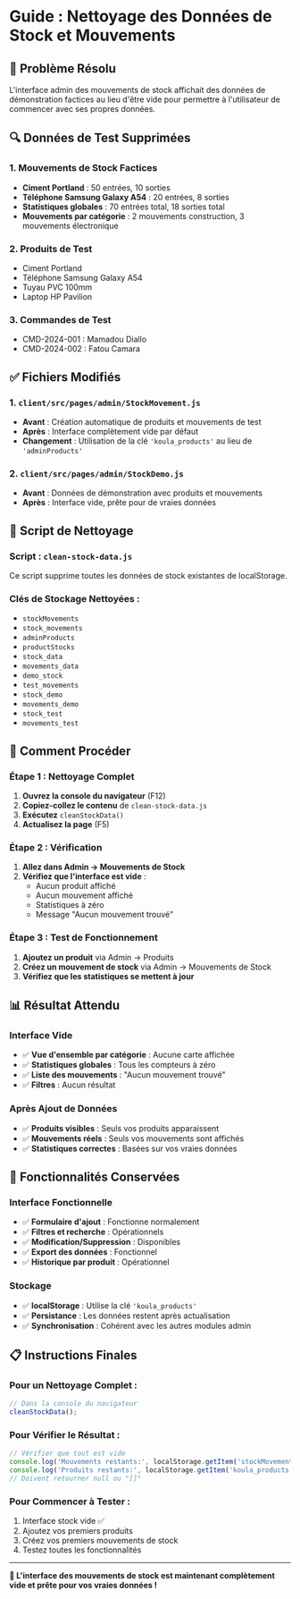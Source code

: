 # Guide : Nettoyage des Données de Stock et Mouvements

## 🎯 Problème Résolu

L'interface admin des mouvements de stock affichait des données de démonstration factices au lieu d'être vide pour permettre à l'utilisateur de commencer avec ses propres données.

## 🔍 Données de Test Supprimées

### 1. Mouvements de Stock Factices
- **Ciment Portland** : 50 entrées, 10 sorties
- **Téléphone Samsung Galaxy A54** : 20 entrées, 8 sorties
- **Statistiques globales** : 70 entrées total, 18 sorties total
- **Mouvements par catégorie** : 2 mouvements construction, 3 mouvements électronique

### 2. Produits de Test
- Ciment Portland
- Téléphone Samsung Galaxy A54
- Tuyau PVC 100mm
- Laptop HP Pavilion

### 3. Commandes de Test
- CMD-2024-001 : Mamadou Diallo
- CMD-2024-002 : Fatou Camara

## ✅ Fichiers Modifiés

### 1. `client/src/pages/admin/StockMovement.js`
- **Avant** : Création automatique de produits et mouvements de test
- **Après** : Interface complètement vide par défaut
- **Changement** : Utilisation de la clé `'koula_products'` au lieu de `'adminProducts'`

### 2. `client/src/pages/admin/StockDemo.js`
- **Avant** : Données de démonstration avec produits et mouvements
- **Après** : Interface vide, prête pour de vraies données

## 🧹 Script de Nettoyage

### Script : `clean-stock-data.js`
Ce script supprime toutes les données de stock existantes de localStorage.

### Clés de Stockage Nettoyées :
- `stockMovements`
- `stock_movements`
- `adminProducts`
- `productStocks`
- `stock_data`
- `movements_data`
- `demo_stock`
- `test_movements`
- `stock_demo`
- `movements_demo`
- `stock_test`
- `movements_test`

## 🚀 Comment Procéder

### Étape 1 : Nettoyage Complet
1. **Ouvrez la console du navigateur** (F12)
2. **Copiez-collez le contenu** de `clean-stock-data.js`
3. **Exécutez** `cleanStockData()`
4. **Actualisez la page** (F5)

### Étape 2 : Vérification
1. **Allez dans Admin → Mouvements de Stock**
2. **Vérifiez que l'interface est vide** :
   - Aucun produit affiché
   - Aucun mouvement affiché
   - Statistiques à zéro
   - Message "Aucun mouvement trouvé"

### Étape 3 : Test de Fonctionnement
1. **Ajoutez un produit** via Admin → Produits
2. **Créez un mouvement de stock** via Admin → Mouvements de Stock
3. **Vérifiez que les statistiques se mettent à jour**

## 📊 Résultat Attendu

### Interface Vide
- ✅ **Vue d'ensemble par catégorie** : Aucune carte affichée
- ✅ **Statistiques globales** : Tous les compteurs à zéro
- ✅ **Liste des mouvements** : "Aucun mouvement trouvé"
- ✅ **Filtres** : Aucun résultat

### Après Ajout de Données
- ✅ **Produits visibles** : Seuls vos produits apparaissent
- ✅ **Mouvements réels** : Seuls vos mouvements sont affichés
- ✅ **Statistiques correctes** : Basées sur vos vraies données

## 🔧 Fonctionnalités Conservées

### Interface Fonctionnelle
- ✅ **Formulaire d'ajout** : Fonctionne normalement
- ✅ **Filtres et recherche** : Opérationnels
- ✅ **Modification/Suppression** : Disponibles
- ✅ **Export des données** : Fonctionnel
- ✅ **Historique par produit** : Opérationnel

### Stockage
- ✅ **localStorage** : Utilise la clé `'koula_products'`
- ✅ **Persistance** : Les données restent après actualisation
- ✅ **Synchronisation** : Cohérent avec les autres modules admin

## 📋 Instructions Finales

### Pour un Nettoyage Complet :
```javascript
// Dans la console du navigateur
cleanStockData();
```

### Pour Vérifier le Résultat :
```javascript
// Vérifier que tout est vide
console.log('Mouvements restants:', localStorage.getItem('stockMovements'));
console.log('Produits restants:', localStorage.getItem('koula_products'));
// Doivent retourner null ou "[]"
```

### Pour Commencer à Tester :
1. Interface stock vide ✅
2. Ajoutez vos premiers produits
3. Créez vos premiers mouvements de stock
4. Testez toutes les fonctionnalités

---

**🎉 L'interface des mouvements de stock est maintenant complètement vide et prête pour vos vraies données !**
